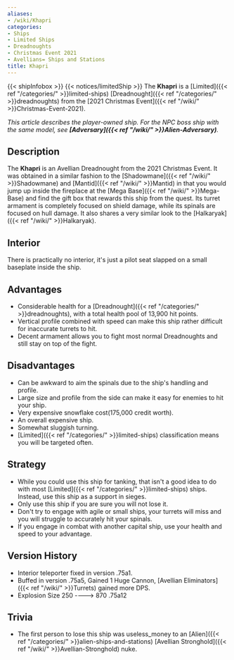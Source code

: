```yaml
---
aliases:
- /wiki/Khapri
categories:
- Ships
- Limited Ships
- Dreadnoughts
- Christmas Event 2021
- Avellians= Ships and Stations
title: Khapri
---
```


{{< shipInfobox >}} {{< notices/limitedShip >}} The **Khapri** is a [Limited]({{< ref "/categories/" >}}limited-ships) [Dreadnought]({{< ref "/categories/" >}}dreadnoughts) from the [2021 Christmas Event]({{< ref "/wiki/" >}}Christmas-Event-2021).

_This article describes the player-owned ship. For the NPC boss ship with the same model, see **[Adversary]({{< ref "/wiki/" >}}Alien-Adversary)**._ 

## Description

The **Khapri** is an Avellian Dreadnought from the 2021 Christmas Event. It was obtained in a similar fashion to the [Shadowmane]({{< ref "/wiki/" >}}Shadowmane) and [Mantid]({{< ref "/wiki/" >}}Mantid) in that you would jump up inside the fireplace at the [Mega Base]({{< ref "/wiki/" >}}Mega-Base) and find the gift box that rewards this ship from the quest. Its turret armament is completely focused on shield damage, while its spinals are focused on hull damage. It also shares a very similar look to the [Halkaryak]({{< ref "/wiki/" >}}Halkaryak).

## Interior

There is practically no interior, it's just a pilot seat slapped on a small baseplate inside the ship.

## Advantages

- Considerable health for a [Dreadnought]({{< ref "/categories/" >}}dreadnoughts), with a total health pool of 13,900 hit points.
- Vertical profile combined with speed can make this ship rather difficult for inaccurate turrets to hit.
- Decent armament allows you to fight most normal Dreadnoughts and still stay on top of the fight.

## Disadvantages

- Can be awkward to aim the spinals due to the ship's handling and profile.
- Large size and profile from the side can make it easy for enemies to hit your ship.
- Very expensive snowflake cost(175,000 credit worth).
- An overall expensive ship.
- Somewhat sluggish turning.
- [Limited]({{< ref "/categories/" >}}limited-ships) classification means you will be targeted often.

## Strategy

- While you could use this ship for tanking, that isn't a good idea to do with most [Limited]({{< ref "/categories/" >}}limited-ships) ships. Instead, use this ship as a support in sieges.
- Only use this ship if you are sure you will not lose it.
- Don't try to engage with agile or small ships, your turrets will miss and you will struggle to accurately hit your spinals.
- If you engage in combat with another capital ship, use your health and speed to your advantage.

## Version History 

- Interior teleporter fixed in version .75a1.
- Buffed in version .75a5, Gained 1 Huge Cannon, [Avellian Eliminators]({{< ref "/wiki/" >}}Turrets) gained more DPS.
- Explosion Size 250 ----> 870 .75a12

## Trivia

- The first person to lose this ship was useless_money to an [Alien]({{< ref "/categories/" >}}alien-ships-and-stations) [Avellian Stronghold]({{< ref "/wiki/" >}}Avellian-Stronghold) nuke.